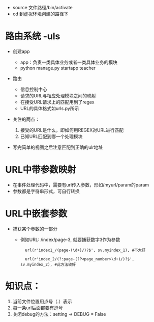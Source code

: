 - source 文件路径/bin/activate
- cd 到虚拟环境创建的路径下


# 路由系统 -uls
- 创建app
    - app：负责一类具体业务或者一类具体业务的模块
    - python manage.py startapp teacher
    
- 路由
    - 信息控制中心
    - 请求的URL与相应处理模块之间的映射
    - 在接受URL请求上的匹配用到了regex
    - URL的具体格式如urls.py所示
    
- 关住的两点：
    1. 接受的URL是什么，即如何用REGEX对URL进行匹配
    2. 已知URL匹配到哪一个处理模块
    
- 写完简单的视图之后注意匹配到正确的ulr地址

# URL中带参数映射
- 在事件处理代码中，需要有url传入参数，形如/myurl/param的param
- 参数都是字符串形式，可自行转换

# URL中嵌套参数
- 捕获某个参数的一部分
    - 例如URL: /index/page-3, 就要捕获数字3作为参数
        
            url(r'index1_/(page-(\d+)/)?$', sv.myindex_1), #不太好
       
            url(r'index_2/(?:page-(?P<page_number>\d+)/)?$', sv.myindex_2), #此方法较好
            
# 



# 知识点：
1. 当前文件位置用点号（.）表示
2. 每一条url后面都要有逗号
3. 关闭debug的方法：setting -> DEBUG = False